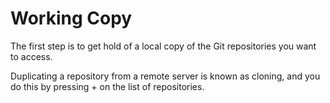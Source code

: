 Working Copy
============

The first step is to get hold of a local copy of the Git repositories you want to access. 

Duplicating a repository from a remote server is known as cloning, and you do this by pressing + on the list of repositories.

